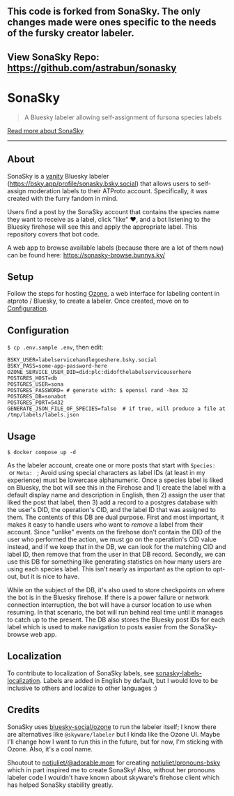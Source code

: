 ## This code is forked from SonaSky. The only changes made were ones specific to the needs of the fursky creator labeler.

## View SonaSky Repo: https://github.com/astrabun/sonasky

# SonaSky

> A Bluesky labeler allowing self-assignment of fursona species labels

[Read more about SonaSky](https://astrabun.com/projects/sonasky/)

---

## About

SonaSky is a [vanity](https://en.wikipedia.org/wiki/Vanity_plate) Bluesky labeler (https://bsky.app/profile/sonasky.bsky.social) that allows users to self-assign moderation labels to their ATProto account. Specifically, it was created with the furry fandom in mind. 

Users find a post by the SonaSky account that contains the species name they want to receive as a label, click "like" ❤️, and a bot listening to the Bluesky firehose will see this and apply the appropriate label. This repository covers that bot code.

A web app to browse available labels (because there are a lot of them now) can be found here: https://sonasky-browse.bunnys.ky/

## Setup

Follow the steps for hosting [Ozone](https://github.com/bluesky-social/ozone/blob/main/HOSTING.md), a web interface for labeling content in atproto / Bluesky, to create a labeler. Once created, move on to [Configuration](#configuration).

## Configuration

`$ cp .env.sample .env`, then edit:

```
BSKY_USER=labelservicehandlegoeshere.bsky.social
BSKY_PASS=some-app-password-here
OZONE_SERVICE_USER_DID=did:plc:didofthelabelserviceuserhere
POSTGRES_HOST=db
POSTGRES_USER=sona
POSTGRES_PASSWORD= # generate with: $ openssl rand -hex 32
POSTGRES_DB=sonabot
POSTGRES_PORT=5432
GENERATE_JSON_FILE_OF_SPECIES=false  # if true, will produce a file at /tmp/labels/labels.json
```

## Usage

```
$ docker compose up -d
```

As the labeler account, create one or more posts that start with `Species: ` &nbsp;or `Meta: `&nbsp;; Avoid using special characters as label IDs (at least in my experience) must be lowercase alphanumeric. Once a species label is liked on Bluesky, the bot will see this in the Firehose and 1) create the label with a default display name and description in English, then 2) assign the user that liked the post that label, then 3) add a record to a postgres database with the user's DID, the operation's CID, and the label ID that was assigned to them. The contents of this DB are dual purpose. First and most important, it makes it easy to handle users who want to *remove* a label from their account. Since "unlike" events on the firehose don't contain the DID of the user who performed the action, we must go on the operation's CID value instead, and if we keep that in the DB, we can look for the matching CID and label ID, then remove that from the user in that DB record. Secondly, we can use this DB for something like generating statistics on how many users are using each species label. This isn't nearly as important as the option to opt-out, but it is nice to have.

While on the subject of the DB, it's also used to store checkpoints on where the bot is in the Bluesky firehose. If there is a power failure or network connection interruption, the bot will have a cursor location to use when resuming. In that scenario, the bot will run behind real time until it manages to catch up to the present. The DB also stores the Bluesky post IDs for each label which is used to make navigation to posts easier from the SonaSky-browse web app. 

## Localization

To contribute to localization of SonaSky labels, see [sonasky-labels-localization](https://github.com/astrabun/sonasky-labels-localization). Labels are added in English by default, but I would love to be inclusive to others and localize to other languages :)

## Credits

SonaSky uses [bluesky-social/ozone](https://github.com/bluesky-social/ozone) to run the labeler itself; I know there are alternatives like `@skyware/labeler` but I kinda like the Ozone UI. Maybe I'll change how I want to run this in the future, but for now, I'm sticking with Ozone. Also, it's a cool name.

Shoutout to [notjuliet/@adorable.mom](https://github.com/notjuliet) for creating [notjuliet/pronouns-bsky](https://github.com/notjuliet/pronouns-bsky) which in part inspired me to create SonaSky! Also, without her pronouns labeler code I wouldn't have known about skyware's firehose client which has helped SonaSky stability greatly.
